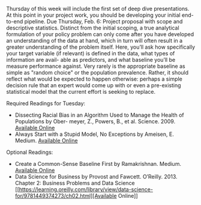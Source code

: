 Thursday of this week will include the first set of deep dive presentations. At this point in
your project work, you should be developing your initial end-to-end pipeline.
Due Thursday, Feb. 6: Project proposal with scope and descriptive statistics.
Distinct from the initial scoping, a true analytical formulation of your policy problem can
only come after you have developed an understanding of the data at hand, which in turn will
often result in a greater understanding of the problem itself. Here, you’ll ask how specifically
your target variable (if relevant) is defined in the data, what types of information are avail-
able as predictors, and what baseline you’ll be measure performance against. Very rarely is
the appropriate baseline as simple as "random choice" or the population prevalence. Rather,
it should reflect what would be expected to happen otherwise: perhaps a simple decision rule
that an expert would come up with or even a pre-existing statistical model that the current
effort is seeking to replace.

Required Readings for Tuesday:
- Dissecting Racial Bias in an Algorithm Used to Manage the Health of Populations by Ober-
meyer, Z., Powers, B., et al. Science. 2009. [Available Online](https://science.sciencemag.org/content/sci/366/6464/447.full.pdf)
- Always Start with a Stupid Model, No Exceptions by
  Ameisen, E. Medium. [Available Online](https://blog.insightdatascience.com/always-start-with-a-stupid-model-no-exceptions-3a22314b9aaa)

Optional Readings:
- Create a Common-Sense Baseline First by Ramakrishnan. Medium. [Available Online](https://towardsdatascience.com/first-create-a-common-sense-baseline-e66dbf8a8a47)
- Data Science for Business by Provost and Fawcett. O’Reilly. 2013. Chapter 2: Business
Problems and Data Science [[https://learning.oreilly.com/library/view/data-science-for/9781449374273/ch02.html][Available Online]]

